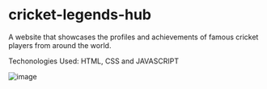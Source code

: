 # cricket-legends-hub
A website that showcases the profiles and achievements of famous cricket players from around the world.

Techonologies Used: HTML, CSS and JAVASCRIPT

![image](https://github.com/user-attachments/assets/6ad1a9f6-3843-47c6-8287-b185d7ff6b12)

